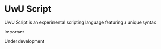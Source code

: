 # UwU Script

UwU Script is an experimental scripting language featuring a unique syntax

> [!IMPORTANT]
> Under development
